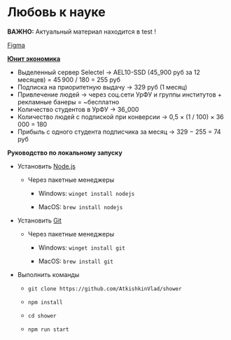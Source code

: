 # Любовь к науке

**ВАЖНО:** Актуальный материал находится в test !

[Figma](https://www.figma.com/file/ZfXcs5sMu4Dkizc7twTAAi/%D0%A1%D1%82%D0%B0%D1%82%D1%8C%D0%B8?node-id=0%3A1)

**[Юнит экономика](https://uecalc.com/s2918GVMbJw)**

* Выделенный сервер Selectel -> AEL10-SSD (45_900 руб за 12 месяцев) = 45 900 / 180 = 255 руб
* Подписка на приоритетную выдачу -> 329 руб (1 месяц)
* Привлечение людей -> через соц.сети УрФУ и группы институтов + рекламные банеры = ~бесплатно
* Количество студентов в УрФУ -> 36_000
* Количество людей с подпиской при конверсии -> 0,5 × (1 / 100) × 36 000 = 180
* Прибыль с одного студента подписчика за месяц -> 329 − 255 = 74 руб  

**Руководство по локальному запуску**

* Установить [Node.js](https://nodejs.org/en/) 
  
  * Через пакетные менеджеры
    
    * Windows: `winget install nodejs`
    
    * MacOS: `brew install nodejs`

* Установить [Git](https://git-scm.com/)
  
  * Через пакетные менеджеры
    
    * Windows: `winget install git`
    
    * MacOS: `brew install git`

* Выполнить команды
  
  * `git clone https://github.com/AtkishkinVlad/shower`
  
  * `npm install`

  * `cd shower`
  
  * `npm run start`

